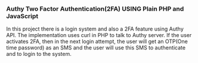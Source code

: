 ### Authy Two Factor Authentication(2FA) USING Plain PHP and JavaScript
In this project there is a login system and also a 2FA feature using Authy API. The implementation uses curl in PHP to talk to Authy server. If the user activates 2FA, then in the next login attempt, the user will get an OTP(One time password) as an SMS and the user will use this SMS to authenticate and to login to the system. 
